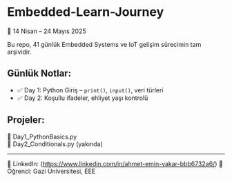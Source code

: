 # Embedded-Learn-Journey


📅 14 Nisan – 24 Mayıs 2025

Bu repo, 41 günlük Embedded Systems ve IoT gelişim sürecimin tam arşividir.

## Günlük Notlar:
- ✅ Day 1: Python Giriş – `print()`, `input()`, veri türleri
- ✅ Day 2: Koşullu ifadeler, ehliyet yaşı kontrolü

## Projeler:
📂 Day1_PythonBasics.py  
📂 Day2_Conditionals.py (yakında)

---

🔗 LinkedIn: (https://www.linkedin.com/in/ahmet-emin-yakar-bbb6732a6/)
🧠 Öğrenci: Gazi Üniversitesi, EEE  



